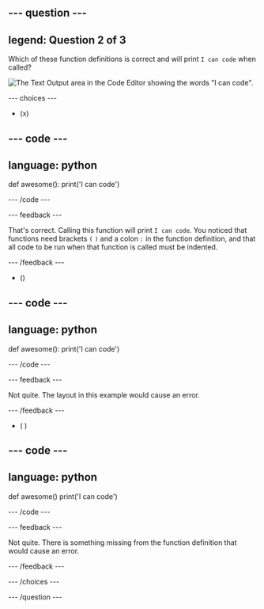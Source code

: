 
--- question ---
---
legend: Question 2 of 3
---

Which of these function definitions is correct and will print `I can code` when called? 

![The Text Output area in the Code Editor showing the words "I can code".](images/quiz2.png)

--- choices ---

- (x) 

--- code ---
---
language: python
---

def awesome():
  print('I can code')

--- /code ---

 --- feedback ---

That's correct. Calling this function will print `I can code`. You noticed that functions need brackets `(` `)` and a colon `:` in the function definition, and that all code to be run when that function is called must be indented.

 --- /feedback ---

- () 

--- code ---
---
language: python
---

def awesome():
print('I can code')

--- /code ---

 --- feedback ---

 Not quite. The layout in this example would cause an error. 

 --- /feedback ---

- ( ) 

--- code ---
---
language: python
---

def awesome()
  print('I can code')
  
--- /code ---

 --- feedback ---

Not quite. There is something missing from the function definition that would cause an error.

 --- /feedback ---

--- /choices ---

--- /question ---
